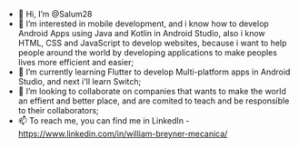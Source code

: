 - 👋 Hi, I’m @Salum28
- 👀 I’m interested in mobile development, and i know how to develop Android Apps using Java and Kotlin in Android Studio, also i know HTML, CSS and JavaScript to develop websites, because i want to help people around the world by developing applications to make peoples lives more efficient and easier;
- 🌱 I’m currently learning Flutter to develop Multi-platform apps in Android Studio, and next i'll learn Switch;
- 💞️ I’m looking to collaborate on companies that wants to make the world an effient and better place, and are comited to teach and be responsible to their collaborators;
- 📫 To reach me, you can find me in LinkedIn - https://www.linkedin.com/in/william-breyner-mecanica/

<!---
Salum28/Salum28 is a ✨ special ✨ repository because its `README.md` (this file) appears on your GitHub profile.
You can click the Preview link to take a look at your changes.
--->
